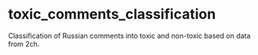 # toxic_comments_classification
Classification of Russian comments into toxic and non-toxic based on data from 2ch.

